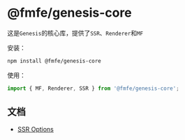 # @fmfe/genesis-core
这是`Genesis`的核心库，提供了`SSR`、`Renderer`和`MF`

安装：
```bash
npm install @fmfe/genesis-core
```
使用：
```ts
import { MF, Renderer, SSR } from '@fmfe/genesis-core';


```
## 文档
- [SSR Options](https://github.com/fmfe/genesis/blob/master/packages/genesis-core/docs/zh-CN/ssr-options.md#options)